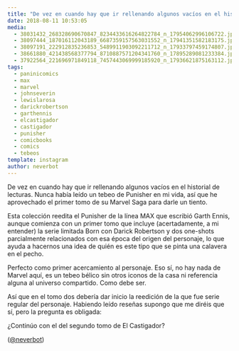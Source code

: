 ```yaml
---
title: "De vez en cuando hay que ir rellenando algunos vacíos en el historial de lecturas"
date: 2018-08-11 10:53:05
media: 
  - 38031432_268328690670847_8234433616264822784_n_17954062996106722.jpg
  - 38097444_187016112043189_6687359157563031552_n_17941351582183175.jpg
  - 38097191_222912835236853_5489911903092211712_n_17933797459174807.jpg
  - 38661880_421438568377794_8710887571204341760_n_17895289081233384.jpg
  - 37922564_221696971849118_7457443069999185920_n_17936621875163112.jpg
tags: 
  - paninicomics
  - max
  - marvel
  - johnseverin
  - lewislarosa
  - darickrobertson
  - garthennis
  - elcastigador
  - castigador
  - punisher
  - comicbooks
  - comics
  - tebeos
template: instagram
author: neverbot
---
```


De vez en cuando hay que ir rellenando algunos vacíos en el historial de lecturas. Nunca había leído un tebeo de Punisher en mi vida, así que he aprovechado el primer tomo de su Marvel Saga para darle un tiento.


Esta colección reedita el Punisher de la línea MAX que escribió Garth Ennis, aunque comienza con un primer tomo que incluye (acertadamente, a mi entender) la serie limitada Born con Darick Robertson y dos one-shots parcialmente relacionados con esa época del origen del personaje, lo que ayuda a hacernos una idea de quién es este tipo que se pinta una calavera en el pecho.


Perfecto como primer acercamiento al personaje. Eso sí, no hay nada de Marvel aquí, es un tebeo bélico sin otros iconos de la casa ni referencia alguna al universo compartido. Como debe ser.


Así que en el tomo dos debería dar inicio la reedición de la que fue serie regular del personaje. Habiendo leído reseñas supongo que me diréis que sí, pero la pregunta es obligada:


¿Continúo con el del segundo tomo de El Castigador?


([@neverbot](https://instagram.com/neverbot))
